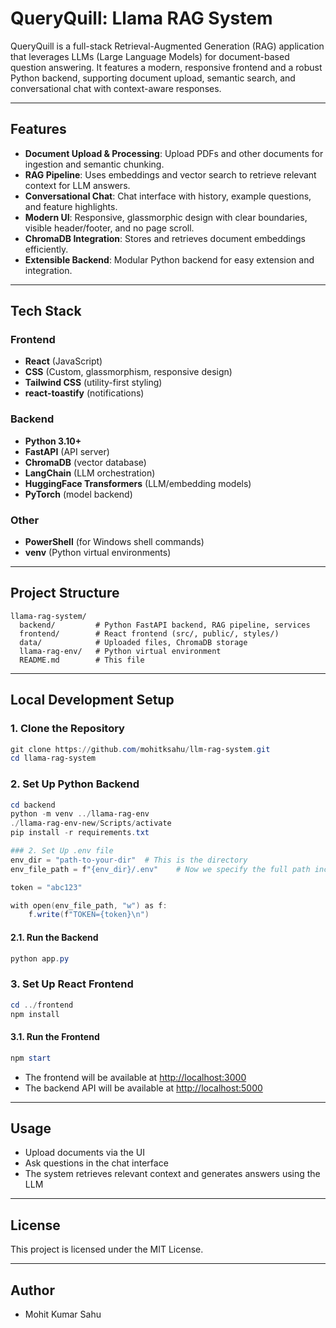 # QueryQuill: Llama RAG System

QueryQuill is a full-stack Retrieval-Augmented Generation (RAG) application that leverages LLMs (Large Language Models) for document-based question answering. It features a modern, responsive frontend and a robust Python backend, supporting document upload, semantic search, and conversational chat with context-aware responses.

---

## Features
- **Document Upload & Processing**: Upload PDFs and other documents for ingestion and semantic chunking.
- **RAG Pipeline**: Uses embeddings and vector search to retrieve relevant context for LLM answers.
- **Conversational Chat**: Chat interface with history, example questions, and feature highlights.
- **Modern UI**: Responsive, glassmorphic design with clear boundaries, visible header/footer, and no page scroll.
- **ChromaDB Integration**: Stores and retrieves document embeddings efficiently.
- **Extensible Backend**: Modular Python backend for easy extension and integration.

---

## Tech Stack

### Frontend
- **React** (JavaScript)
- **CSS** (Custom, glassmorphism, responsive design)
- **Tailwind CSS** (utility-first styling)
- **react-toastify** (notifications)

### Backend
- **Python 3.10+**
- **FastAPI** (API server)
- **ChromaDB** (vector database)
- **LangChain** (LLM orchestration)
- **HuggingFace Transformers** (LLM/embedding models)
- **PyTorch** (model backend)

### Other
- **PowerShell** (for Windows shell commands)
- **venv** (Python virtual environments)

---

## Project Structure
```
llama-rag-system/
  backend/         # Python FastAPI backend, RAG pipeline, services
  frontend/        # React frontend (src/, public/, styles/)
  data/            # Uploaded files, ChromaDB storage
  llama-rag-env/   # Python virtual environment
  README.md        # This file
```

---

## Local Development Setup

### 1. Clone the Repository
```powershell
git clone https://github.com/mohitksahu/llm-rag-system.git
cd llama-rag-system
```

### 2. Set Up Python Backend
```powershell
cd backend
python -m venv ../llama-rag-env
./llama-rag-env-new/Scripts/activate
pip install -r requirements.txt

### 2. Set Up .env file
env_dir = "path-to-your-dir"  # This is the directory
env_file_path = f"{env_dir}/.env"    # Now we specify the full path including the filename

token = "abc123"

with open(env_file_path, "w") as f:
    f.write(f"TOKEN={token}\n")

```

#### 2.1. Run the Backend
```powershell
python app.py
```

### 3. Set Up React Frontend
```powershell
cd ../frontend
npm install
```

#### 3.1. Run the Frontend
```powershell
npm start
```

- The frontend will be available at [http://localhost:3000](http://localhost:3000)
- The backend API will be available at [http://localhost:5000](http://localhost:5000)

---

## Usage
- Upload documents via the UI
- Ask questions in the chat interface
- The system retrieves relevant context and generates answers using the LLM

---

## License
This project is licensed under the MIT License.

---

## Author
- Mohit Kumar Sahu
